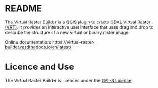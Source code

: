 # README #

The Virtual Raster Builder is a [QGIS](http://www.qgis.org) plugin to create
[GDAL](http://gdal.org) [Virtual Raster (VRT)](http://www.gdal.org/gdal_vrttut.html).
It provides an interactive user interface that uses drag and drop to
describe the structure of a new virtual or binary raster image.


Online documentation: https://virtual-raster-builder.readthedocs.io/en/latest/

# Licence and Use #

The Virtual Raster Builder is licenced under the [GPL-3 Licence](LICENSE.txt).
